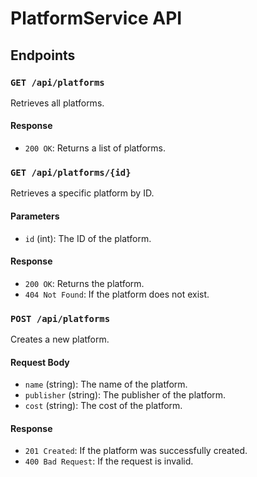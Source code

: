 # PlatformService API

## Endpoints

### `GET /api/platforms`

Retrieves all platforms.

#### Response

- `200 OK`: Returns a list of platforms.

### `GET /api/platforms/{id}`

Retrieves a specific platform by ID.

#### Parameters

- `id` (int): The ID of the platform.

#### Response

- `200 OK`: Returns the platform.
- `404 Not Found`: If the platform does not exist.

### `POST /api/platforms`

Creates a new platform.

#### Request Body

- `name` (string): The name of the platform.
- `publisher` (string): The publisher of the platform.
- `cost` (string): The cost of the platform.

#### Response

- `201 Created`: If the platform was successfully created.
- `400 Bad Request`: If the request is invalid.
